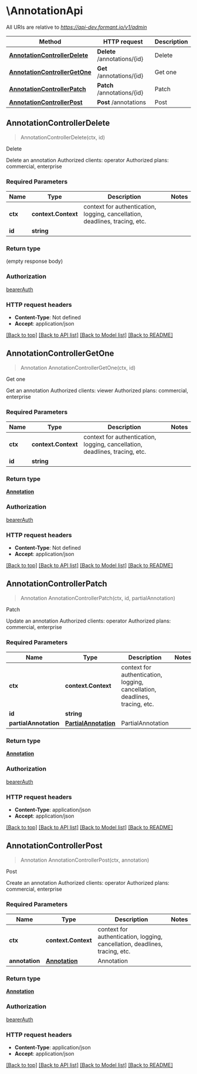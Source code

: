 # \AnnotationApi

All URIs are relative to *https://api-dev.formant.io/v1/admin*

Method | HTTP request | Description
------------- | ------------- | -------------
[**AnnotationControllerDelete**](AnnotationApi.md#AnnotationControllerDelete) | **Delete** /annotations/{id} | Delete
[**AnnotationControllerGetOne**](AnnotationApi.md#AnnotationControllerGetOne) | **Get** /annotations/{id} | Get one
[**AnnotationControllerPatch**](AnnotationApi.md#AnnotationControllerPatch) | **Patch** /annotations/{id} | Patch
[**AnnotationControllerPost**](AnnotationApi.md#AnnotationControllerPost) | **Post** /annotations | Post



## AnnotationControllerDelete

> AnnotationControllerDelete(ctx, id)

Delete

Delete an annotation Authorized clients: operator Authorized plans: commercial, enterprise

### Required Parameters


Name | Type | Description  | Notes
------------- | ------------- | ------------- | -------------
**ctx** | **context.Context** | context for authentication, logging, cancellation, deadlines, tracing, etc.
**id** | **string**|  | 

### Return type

 (empty response body)

### Authorization

[bearerAuth](../README.md#bearerAuth)

### HTTP request headers

- **Content-Type**: Not defined
- **Accept**: application/json

[[Back to top]](#) [[Back to API list]](../README.md#documentation-for-api-endpoints)
[[Back to Model list]](../README.md#documentation-for-models)
[[Back to README]](../README.md)


## AnnotationControllerGetOne

> Annotation AnnotationControllerGetOne(ctx, id)

Get one

Get an annotation Authorized clients: viewer Authorized plans: commercial, enterprise

### Required Parameters


Name | Type | Description  | Notes
------------- | ------------- | ------------- | -------------
**ctx** | **context.Context** | context for authentication, logging, cancellation, deadlines, tracing, etc.
**id** | **string**|  | 

### Return type

[**Annotation**](Annotation.md)

### Authorization

[bearerAuth](../README.md#bearerAuth)

### HTTP request headers

- **Content-Type**: Not defined
- **Accept**: application/json

[[Back to top]](#) [[Back to API list]](../README.md#documentation-for-api-endpoints)
[[Back to Model list]](../README.md#documentation-for-models)
[[Back to README]](../README.md)


## AnnotationControllerPatch

> Annotation AnnotationControllerPatch(ctx, id, partialAnnotation)

Patch

Update an annotation Authorized clients: operator Authorized plans: commercial, enterprise

### Required Parameters


Name | Type | Description  | Notes
------------- | ------------- | ------------- | -------------
**ctx** | **context.Context** | context for authentication, logging, cancellation, deadlines, tracing, etc.
**id** | **string**|  | 
**partialAnnotation** | [**PartialAnnotation**](PartialAnnotation.md)| PartialAnnotation | 

### Return type

[**Annotation**](Annotation.md)

### Authorization

[bearerAuth](../README.md#bearerAuth)

### HTTP request headers

- **Content-Type**: application/json
- **Accept**: application/json

[[Back to top]](#) [[Back to API list]](../README.md#documentation-for-api-endpoints)
[[Back to Model list]](../README.md#documentation-for-models)
[[Back to README]](../README.md)


## AnnotationControllerPost

> Annotation AnnotationControllerPost(ctx, annotation)

Post

Create an annotation Authorized clients: operator Authorized plans: commercial, enterprise

### Required Parameters


Name | Type | Description  | Notes
------------- | ------------- | ------------- | -------------
**ctx** | **context.Context** | context for authentication, logging, cancellation, deadlines, tracing, etc.
**annotation** | [**Annotation**](Annotation.md)| Annotation | 

### Return type

[**Annotation**](Annotation.md)

### Authorization

[bearerAuth](../README.md#bearerAuth)

### HTTP request headers

- **Content-Type**: application/json
- **Accept**: application/json

[[Back to top]](#) [[Back to API list]](../README.md#documentation-for-api-endpoints)
[[Back to Model list]](../README.md#documentation-for-models)
[[Back to README]](../README.md)

